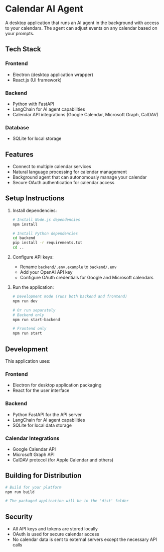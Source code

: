 # Calendar AI Agent

A desktop application that runs an AI agent in the background with access to your calendars. The agent can adjust events on any calendar based on your prompts.

## Tech Stack

### Frontend
- Electron (desktop application wrapper)
- React.js (UI framework)

### Backend
- Python with FastAPI
- LangChain for AI agent capabilities
- Calendar API integrations (Google Calendar, Microsoft Graph, CalDAV)

### Database
- SQLite for local storage

## Features
- Connect to multiple calendar services
- Natural language processing for calendar management
- Background agent that can autonomously manage your calendar
- Secure OAuth authentication for calendar access

## Setup Instructions
1. Install dependencies:
   ```bash
   # Install Node.js dependencies
   npm install

   # Install Python dependencies
   cd backend
   pip install -r requirements.txt
   cd ..
   ```

2. Configure API keys:
   - Rename `backend/.env.example` to `backend/.env`
   - Add your OpenAI API key
   - Configure OAuth credentials for Google and Microsoft calendars

3. Run the application:
   ```bash
   # Development mode (runs both backend and frontend)
   npm run dev

   # Or run separately
   # Backend only
   npm run start-backend
   
   # Frontend only
   npm run start
   ```

## Development
This application uses:

### Frontend
- Electron for desktop application packaging
- React for the user interface

### Backend
- Python FastAPI for the API server
- LangChain for AI agent capabilities
- SQLite for local data storage

### Calendar Integrations
- Google Calendar API
- Microsoft Graph API
- CalDAV protocol (for Apple Calendar and others)

## Building for Distribution
```bash
# Build for your platform
npm run build

# The packaged application will be in the 'dist' folder
```

## Security
- All API keys and tokens are stored locally
- OAuth is used for secure calendar access
- No calendar data is sent to external servers except the necessary API calls
